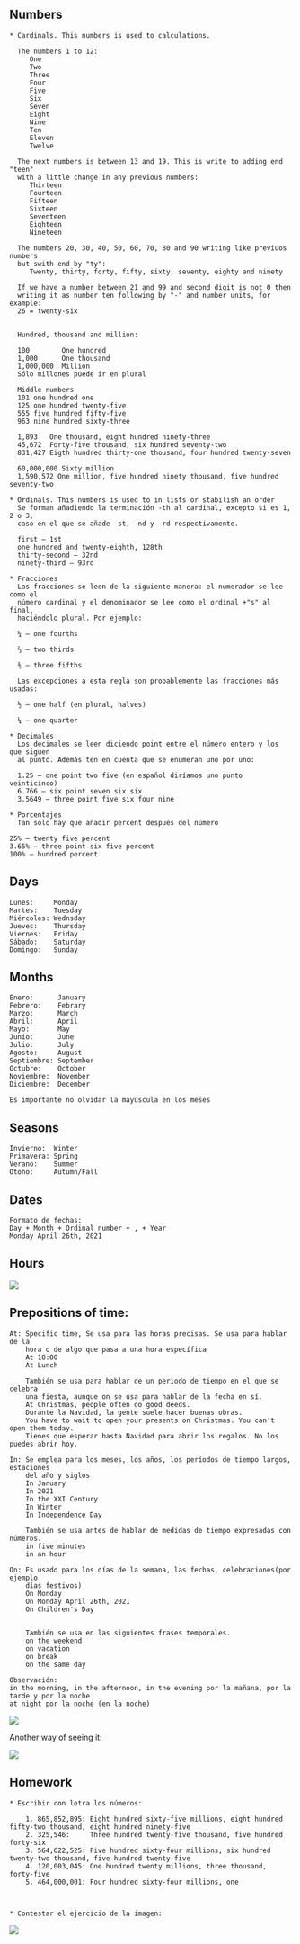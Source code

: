 ## Numbers

    * Cardinals. This numbers is used to calculations.
     
      The numbers 1 to 12:
         One
         Two
         Three
         Four
         Five
         Six
         Seven
         Eight
         Nine
         Ten
         Eleven
         Twelve
     
      The next numbers is between 13 and 19. This is write to adding end "teen"
      with a little change in any previous numbers:
         Thirteen
         Fourteen
         Fifteen
         Sixteen
         Seventeen
         Eighteen
         Nineteen
      
      The numbers 20, 30, 40, 50, 60, 70, 80 and 90 writing like previuos numbers
      but swith end by "ty":
         Twenty, thirty, forty, fifty, sixty, seventy, eighty and ninety
     
      If we have a number between 21 and 99 and second digit is not 0 then
      writing it as number ten following by "-" and number units, for example:
      26 = twenty-six


      Hundred, thousand and million:

      100        One hundred
      1,000      One thousand
      1,000,000  Million
      Sólo millones puede ir en plural

      Middle numbers
      101 one hundred one
      125 one hundred twenty-five
      555 five hundred fifty-five
      963 nine hundred sixty-three 

      1,893   One thousand, eight hundred ninety-three
      45,672  Forty-five thousand, six hundred seventy-two
      831,427 Eigth hundred thirty-one thousand, four hundred twenty-seven

      60,000,000 Sixty million
      1,590,572 One million, five hundred ninety thousand, five hundred seventy-two

    * Ordinals. This numbers is used to in lists or stabilish an order
      Se forman añadiendo la terminación -th al cardinal, excepto si es 1, 2 o 3,
      caso en el que se añade -st, -nd y -rd respectivamente.

      first – 1st
      one hundred and twenty-eighth, 128th
      thirty-second – 32nd
      ninety-third – 93rd

    * Fracciones
      Las fracciones se leen de la siguiente manera: el numerador se lee como el 
      número cardinal y el denominador se lee como el ordinal +"s" al final, 
      haciéndolo plural. Por ejemplo:

      ¼ – one fourths

      ⅔ – two thirds

      ⅗ – three fifths

      Las excepciones a esta regla son probablemente las fracciones más usadas:

      ½ – one half (en plural, halves)

      ¼ – one quarter

    * Decimales
      Los decimales se leen diciendo point entre el número entero y los que siguen
      al punto. Además ten en cuenta que se enumeran uno por uno:

      1.25 – one point two five (en español diríamos uno punto veinticinco)
      6.766 – six point seven six six
      3.5649 – three point five six four nine

    * Porcentajes
      Tan solo hay que añadir percent después del número

    25% – twenty five percent
    3.65% – three point six five percent
    100% – hundred percent

## Days

    Lunes:     Monday
    Martes:    Tuesday
    Miércoles: Wednsday    
    Jueves:    Thursday
    Viernes:   Friday
    Sábado:    Saturday
    Domingo:   Sunday

## Months
    Enero:      January
    Febrero:    Febrary
    Marzo:      March
    Abril:      April
    Mayo:       May
    Junio:      June
    Julio:      July
    Agosto:     August
    Septiembre: September
    Octubre:    October
    Noviembre:  November
    Diciembre:  December

    Es importante no olvidar la mayúscula en los meses

## Seasons

    Invierno:  Winter
    Primavera: Spring
    Verano:    Summer
    Otoño:     Autumn/Fall

## Dates
    Formato de fechas:
    Day + Month + Ordinal number + , + Year
    Monday April 26th, 2021


## Hours

![](imagenes/horas.png)


## Prepositions of time:
    At: Specific time, Se usa para las horas precisas. Se usa para hablar de la 
        hora o de algo que pasa a una hora específica
        At 10:00
        At Lunch

        También se usa para hablar de un periodo de tiempo en el que se celebra
        una fiesta, aunque on se usa para hablar de la fecha en sí. 
        At Christmas, people often do good deeds.
        Durante la Navidad, la gente suele hacer buenas obras.
        You have to wait to open your presents on Christmas. You can't open them today.
        Tienes que esperar hasta Navidad para abrir los regalos. No los puedes abrir hoy.

    In: Se emplea para los meses, los años, los períodos de tiempo largos, estaciones
        del año y siglos
        In January
        In 2021
        In the XXI Century
        In Winter
        In Independence Day

        También se usa antes de hablar de medidas de tiempo expresadas con números. 
        in five minutes
        in an hour

    On: Es usado para los días de la semana, las fechas, celebraciones(por ejemplo 
        días festivos)
        On Monday
        On Monday April 26th, 2021
        On Children's Day 


        También se usa en las siguientes frases temporales.
        on the weekend
        on vacation
        on break
        on the same day

    Observación:
    in the morning, in the afternoon, in the evening por la mañana, por la tarde y por la noche
    at night por la noche (en la noche)


![](imagenes/prepositionsTime.jpg)


Another way of seeing it:

![](imagenes/prepositionsTime2.jpg)

## Homework

    * Escribir con letra los números:

        1. 865,852,895: Eight hundred sixty-five millions, eight hundred fifty-two thousand, eight hundred ninety-five
        2. 325,546:     Three hundred twenty-five thousand, five hundred forty-six
        3. 564,622,525: Five hundred sixty-four millions, six hundred twenty-two thousand, five hundred twenty-five
        4. 120,003,045: One hundred twenty millions, three thousand, forty-five
        5. 464,000,001: Four hundred sixty-four millions, one



    * Contestar el ejercicio de la imagen:

   ![](imagenes/prepositionsTime-HW.jpg)

